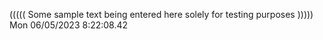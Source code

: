 ((((( Some sample text being entered here solely for testing purposes ))))) Mon 06/05/2023  8:22:08.42
